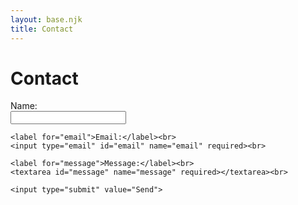 ```yaml
---
layout: base.njk
title: Contact
---
```

# Contact

<form action="#" method="post">
    <label for="name">Name:</label><br>
    <input type="text" id="name" name="name" required><br>
    
    <label for="email">Email:</label><br>
    <input type="email" id="email" name="email" required><br>
    
    <label for="message">Message:</label><br>
    <textarea id="message" name="message" required></textarea><br>
    
    <input type="submit" value="Send">
</form>